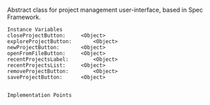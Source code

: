Abstract class for project management user-interface, based in Spec Framework.

    Instance Variables
	closeProjectButton:		<Object>
	exploreProjectButton:		<Object>
	newProjectButton:		<Object>
	openFromFileButton:		<Object>
	recentProjectsLabel:		<Object>
	recentProjectsList:		<Object>
	removeProjectButton:		<Object>
	saveProjectButton:		<Object>


    Implementation Points